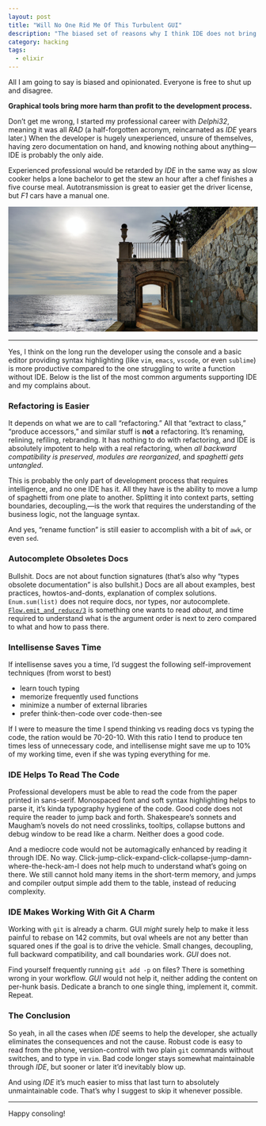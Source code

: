 ```yaml
---
layout: post
title: "Will No One Rid Me Of This Turbulent GUI"
description: "The biased set of reasons why I think IDE does not bring any good at all to the development process"
category: hacking
tags:
  - elixir
---
```


All I am going to say is biased and opinionated. Everyone is free to shut up and disagree.

**Graphical tools bring more harm than profit to the development process.**

Don’t get me wrong, I started my professional career with _Delphi32_, meaning it was all _RAD_ (a half-forgotten acronym, reincarnated as _IDE_ years later.) When the developer is hugely unexperienced, unsure of themselves, having zero documentation on hand, and knowing nothing about anything—IDE is probably the only aide.

Experienced professional would be retarded by _IDE_ in the same way as slow cooker helps a lone bachelor to get the stew an hour after a chef finishes a five course meal. Autotransmission is great to easier get the driver license, but _F1_ cars have a manual one.

![Ronda de Camí, Platja d’Ara, Catalunya](/img/turbulent-priest.jpg)

---

Yes, I think on the long run the developer using the console and a basic editor providing syntax highlighting (like `vim`, `emacs`, `vscode`, or even `sublime`) is more productive compared to the one struggling to write a function without IDE. Below is the list of the most common arguments supporting IDE and my complains about.

### Refactoring is Easier

It depends on what we are to call “refactoring.” All that “extract to class,” “produce accessors,” and similar stuff is **not** a refactoring. It’s renaming, relining, refiling, rebranding. It has nothing to do with refactoring, and IDE is absolutely impotent to help with a real refactoring, when _all backward compatibility is preserved_, _modules are reorganized_, and _spaghetti gets untangled_.

This is probably the only part of development process that requires intelligence, and no one IDE has it. All they have is the ability to move a lump of spaghetti from one plate to another. Splitting it into context parts, setting boundaries, decoupling,—is the work that requires the understanding of the business logic, not the language syntax.

And yes, “rename function” is still easier to accomplish with a bit of `awk`, or even `sed`.

### Autocomplete Obsoletes Docs

Bullshit. Docs are not about function signatures (that’s also why “types obsolete documentation” is also bullshit.) Docs are all about examples, best practices, howtos-and-donts, explanation of complex solutions. `Enum.sum(list)` does not require docs, nor types, nor autocomplete. [`Flow.emit_and_reduce/3`](https://hexdocs.pm/flow/Flow.html#emit_and_reduce/3) is something one wants to read _about_, and time required to understand what is the argument order is next to zero compared to what and how to pass there.

### Intellisense Saves Time

If intellisense saves you a time, I’d suggest the following self-improvement techniques (from worst to best)

- learn touch typing
- memorize frequently used functions
- minimize a number of external libraries
- prefer think-then-code over code-then-see

If I were to measure the time I spend thinking vs reading docs vs typing the code, the ration would be 70-20-10. With this ratio I tend to produce ten times less of unnecessary code, and intellisense might save me up to 10% of my working time, even if she was typing everything for me.

### IDE Helps To Read The Code

Professional developers must be able to read the code from the paper printed in sans-serif. Monospaced font and soft syntax highlighting helps to parse it, it’s kinda typography hygiene of the code. Good code does not require the reader to jump back and forth. Shakespeare’s sonnets and Maugham’s novels do not need crosslinks, tooltips, collapse buttons and debug window to be read like a charm. Neither does a good code.

And a mediocre code would not be automagically enhanced by reading it through IDE. No way. Click-jump-click-expand-click-collapse-jump-damn-where-the-heck-am-I does not help much to understand what’s going on there. We still cannot hold many items in the short-term memory, and jumps and compiler output simple add them to the table, instead of reducing complexity.

### IDE Makes Working With Git A Charm

Working with `git` is already a charm. GUI _might_ surely help to make it less painful to rebase on 142 commits, but oval wheels are not any better than squared ones if the goal is to drive the vehicle. Small changes, decoupling, full backward compatibility, and call boundaries work. _GUI_ does not.

Find yourself frequently running `git add -p` on files? There is something wrong in your workflow. _GUI_ would not help it, neither adding the content on per-hunk basis. Dedicate a branch to one single thing, implement it, commit. Repeat.

### The Conclusion

So yeah, in all the cases when _IDE_ seems to help the developer, she actually eliminates the consequences and not the cause. Robust code is easy to read from the phone, version-control with two plain `git` commands without switches, and to type in `vim`. Bad code longer stays somewhat maintainable through _IDE_, but sooner or later it’d inevitably blow up.

And using _IDE_ it’s much easier to miss that last turn to absolutely unmaintainable code. That’s why I suggest to skip it whenever possible.

---

Happy consoling!
